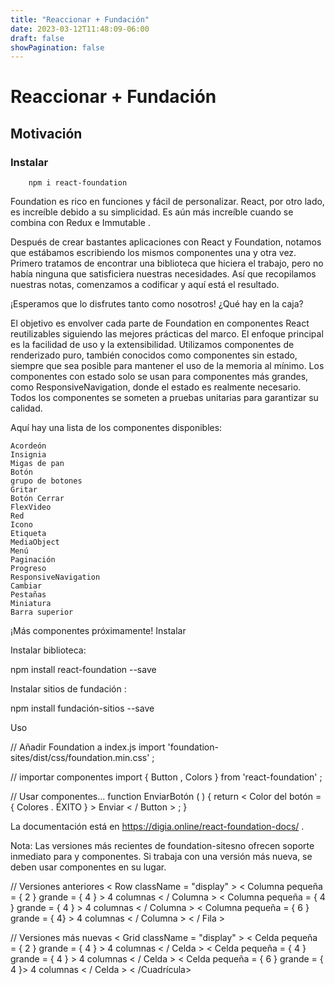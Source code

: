 ```yaml
---
title: "Reaccionar + Fundación"
date: 2023-03-12T11:48:09-06:00
draft: false
showPagination: false
---
```

# Reaccionar + Fundación
## Motivación

### Instalar

        npm i react-foundation

Foundation es rico en funciones y fácil de personalizar. React, por otro lado, es increíble debido a su simplicidad. Es aún más increíble cuando se combina con Redux e Immutable .

Después de crear bastantes aplicaciones con React y Foundation, notamos que estábamos escribiendo los mismos componentes una y otra vez. Primero tratamos de encontrar una biblioteca que hiciera el trabajo, pero no había ninguna que satisficiera nuestras necesidades. Así que recopilamos nuestras notas, comenzamos a codificar y aquí está el resultado.

¡Esperamos que lo disfrutes tanto como nosotros!
¿Qué hay en la caja?

El objetivo es envolver cada parte de Foundation en componentes React reutilizables siguiendo las mejores prácticas del marco. El enfoque principal es la facilidad de uso y la extensibilidad. Utilizamos componentes de renderizado puro, también conocidos como componentes sin estado, siempre que sea posible para mantener el uso de la memoria al mínimo. Los componentes con estado solo se usan para componentes más grandes, como ResponsiveNavigation, donde el estado es realmente necesario. Todos los componentes se someten a pruebas unitarias para garantizar su calidad.

Aquí hay una lista de los componentes disponibles:

    Acordeón
    Insignia
    Migas de pan
    Botón
    grupo de botones
    Gritar
    Botón Cerrar
    FlexVideo
    Red
    Icono
    Etiqueta
    MediaObject
    Menú
    Paginación
    Progreso
    ResponsiveNavigation
    Cambiar
    Pestañas
    Miniatura
    Barra superior

¡Más componentes próximamente!
Instalar

Instalar biblioteca:

npm install react-foundation --save

Instalar sitios de fundación :

npm install fundación-sitios --save

Uso

// Añadir Foundation a index.js 
import  'foundation-sites/dist/css/foundation.min.css' ;

// importar componentes 
import  {  Button ,  Colors  }  from  'react-foundation' ;

// Usar componentes... 
function  EnviarBotón ( )  { 
  return  < Color del botón  = { Colores . ÉXITO } > Enviar < / Button > ; }

La documentación está en https://digia.online/react-foundation-docs/ .

Nota: Las versiones más recientes de foundation-sitesno ofrecen soporte inmediato para <Row/>y <Column/>componentes. Si trabaja con una versión más nueva, <Grid/>se <Cell/>deben usar componentes en su lugar.

// Versiones anteriores 
< Row  className = "display" > 
  < Columna  pequeña = { 2 }  grande = { 4 } > 4 columnas < / Columna > 
  < Columna  pequeña = { 4 }  grande = { 4 } > 4 columnas < / Columna > 
  < Columna  pequeña = { 6 }  grande = { 4} > 4 columnas < / Columna > 
< / Fila >

// Versiones más nuevas 
< Grid  className = "display" > 
  < Celda  pequeña = { 2 }  grande = { 4 } > 4 columnas < / Celda > 
  < Celda  pequeña = { 4 }  grande = { 4 } > 4  columnas < / Celda >
   < Celda  pequeña = { 6 }  grande = { 4 }> 4 columnas < / Celda > 
< /Cuadrícula>

